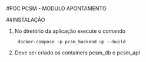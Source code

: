 #POC PCSM - MODULO APONTAMENTO

##INSTALAÇÃO

1. No diretório da aplicação execute o comando

        docker-compose -p pcsm_backend up --build

2. Deve ser criado os containers pcsm_db e pcsm_api

